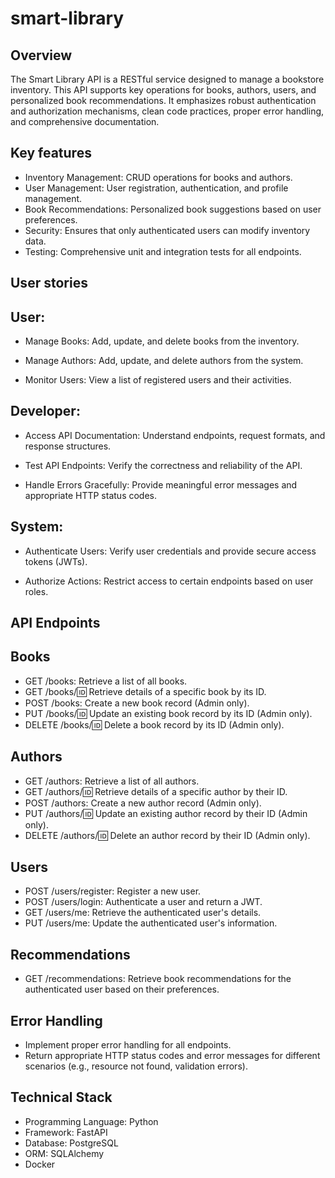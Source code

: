 # smart-library

## Overview 

The Smart Library API is a RESTful service designed to manage a bookstore inventory. This API supports key operations for books, authors, users, and personalized book recommendations. It emphasizes robust authentication and authorization mechanisms, clean code practices, proper error handling, and comprehensive documentation.

## Key features 
* Inventory Management: CRUD operations for books and authors.
* User Management: User registration, authentication, and profile management.
* Book Recommendations: Personalized book suggestions based on user preferences.
* Security: Ensures that only authenticated users can modify inventory data.
* Testing: Comprehensive unit and integration tests for all endpoints.


## User stories

## User: 
* Manage Books: Add, update, and delete books from the inventory.

* Manage Authors: Add, update, and delete authors from the system.

* Monitor Users: View a list of registered users and their activities.

## Developer:
* Access API Documentation: Understand endpoints, request formats, and response structures.

* Test API Endpoints: Verify the correctness and reliability of the API.

* Handle Errors Gracefully: Provide meaningful error messages and appropriate HTTP status codes.


## System:
* Authenticate Users: Verify user credentials and provide secure access tokens (JWTs).

* Authorize Actions: Restrict access to certain endpoints based on user roles.


## API Endpoints
## Books
* GET /books: Retrieve a list of all books.
* GET /books/:id: Retrieve details of a specific book by its ID.
* POST /books: Create a new book record (Admin only).
* PUT /books/:id: Update an existing book record by its ID (Admin only).
* DELETE /books/:id: Delete a book record by its ID (Admin only).

## Authors
* GET /authors: Retrieve a list of all authors.
* GET /authors/:id: Retrieve details of a specific author by their ID.
* POST /authors: Create a new author record (Admin only).
* PUT /authors/:id: Update an existing author record by their ID (Admin only).
* DELETE /authors/:id: Delete an author record by their ID (Admin only).

## Users
* POST /users/register: Register a new user.
* POST /users/login: Authenticate a user and return a JWT.
* GET /users/me: Retrieve the authenticated user's details.
* PUT /users/me: Update the authenticated user's information.

## Recommendations
* GET /recommendations: Retrieve book recommendations for the authenticated user based on their preferences.

## Error Handling
* Implement proper error handling for all endpoints.
* Return appropriate HTTP status codes and error messages for different scenarios (e.g., resource not found, validation errors).

## Technical Stack
* Programming Language: Python
* Framework: FastAPI
* Database: PostgreSQL
* ORM: SQLAlchemy
* Docker 

